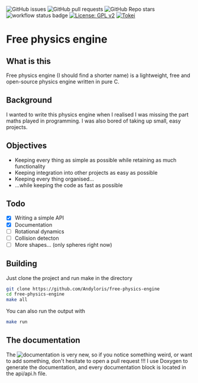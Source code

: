 ![GitHub issues](https://img.shields.io/github/issues/Andyloris/free-physics-engine)
![GitHub pull requests](https://img.shields.io/github/issues-pr/Andyloris/free-physics-engine)
![GitHub Repo stars](https://img.shields.io/github/stars/Andyloris/free-physics-engine)
![workflow status badge](https://github.com/Andyloris/free-physics-engine/actions/workflows/c-cpp.yml/badge.svg)
[![License: GPL v2](https://img.shields.io/badge/License-GPL_v2-blue.svg)](https://www.gnu.org/licenses/old-licenses/gpl-2.0.en.html)
[![Tokei](https://tokei.rs/b1/github/Andyloris/free-physics-engine)](https://github.com/Aaronepower/tokei)
# Free physics engine

## What is this

Free physics engine (I should find a shorter name) is a lightweight, free and open-source physics engine written in pure C.

## Background

I wanted to write this physics engine when I realised I was missing the part maths played in programming.
I was also bored of taking up small, easy projects.

## Objectives

- Keeping every thing as simple as possible while retaining as much functionality
- Keeping integration into other projects as easy as possible
- Keeping every thing organised...
- ...while keeping the code as fast as possible

## Todo

- [x] Writing a simple API
- [x] Documentation
- [ ] Rotational dynamics
- [ ] Collision detecton
- [ ] More shapes... (only spheres right now)

## Building

Just clone the project and run make in the directory

```sh
git clone https://github.com/Andyloris/free-physics-engine
cd free-physics-engine
make all
```

You can also run the output with
```sh
make run
```

## The documentation

The ![documentation](https://andyloris.github.io/free-physics-engine/) is very new, so if you notice something weird, or want to add something, don't hesitate to open a pull request !!!
I use Doxygen to generate the documentation, and every documentation block is located in the api/api.h file.
